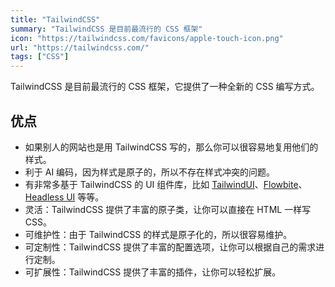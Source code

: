 ```yaml
---
title: "TailwindCSS"
summary: "TailwindCSS 是目前最流行的 CSS 框架"
icon: "https://tailwindcss.com/favicons/apple-touch-icon.png"
url: "https://tailwindcss.com/"
tags: ["CSS"]
---
```


TailwindCSS 是目前最流行的 CSS 框架，它提供了一种全新的 CSS 编写方式。

## 优点

- 如果别人的网站也是用 TailwindCSS 写的，那么你可以很容易地复用他们的样式。
- 利于 AI 编码，因为样式是原子的，所以不存在样式冲突的问题。
- 有非常多基于 TailwindCSS 的 UI 组件库，比如 [TailwindUI](https://tailwindui.com/)、[Flowbite](https://flowbite.com/)、[Headless UI](https://headlessui.com/) 等等。
- 灵活：TailwindCSS 提供了丰富的原子类，让你可以直接在 HTML 一样写 CSS。
- 可维护性：由于 TailwindCSS 的样式是原子化的，所以很容易维护。
- 可定制性：TailwindCSS 提供了丰富的配置选项，让你可以根据自己的需求进行定制。
- 可扩展性：TailwindCSS 提供了丰富的插件，让你可以轻松扩展。
